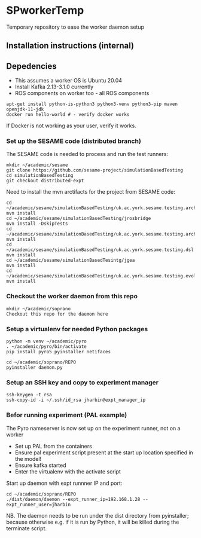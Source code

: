 # SPworkerTemp
Temporary repository to ease the worker daemon setup

## Installation instructions (internal)

## Depedencies

* This assumes a worker OS is Ubuntu 20.04
* Install Kafka 2.13-3.1.0 currently
* ROS components on worker too - all ROS components

```
apt-get install python-is-python3 python3-venv python3-pip maven openjdk-11-jdk
docker run hello-world # - verify docker works
```
If Docker is not working as your user, verify it works.


### Set up the SESAME code (distributed branch)

The SESAME code is needed to process and run the test runners:

```
mkdir ~/academic/sesame
git clone https://github.com/sesame-project/simulationBasedTesting
cd simulationBasedTesting
git checkout distributed-expt
```

Need to install the mvn arctifacts for the project from SESAME code:

```
cd ~/academic/sesame/simulationBasedTesting/uk.ac.york.sesame.testing.architecture
mvn install
cd ~/academic/sesame/simulationBasedTesting/jrosbridge
mvn install -DskipTests
cd ~/academic/sesame/simulationBasedTesting/uk.ac.york.sesame.testing.architecture.ros
mvn install
cd ~/academic/sesame/simulationBasedTesting/uk.ac.york.sesame.testing.dsl
mvn install
cd ~/academic/sesame/simulationBasedTesintg/jgea
mvn install
cd ~/academic/sesame/simulationBasedTesting/uk.ac.york.sesame.testing.evolutionary
mvn install
```

### Checkout the worker daemon from this repo

```
mkdir ~/academic/soprano
Checkout this repo for the daemon here
```

### Setup a virtualenv for needed Python packages

```
python -m venv ~/academic/pyro
. ~/academic/pyro/bin/activate
pip install pyro5 pyinstaller netifaces

cd ~/academic/soprano/REPO
pyinstaller daemon.py
```

### Setup an SSH key and copy to experiment manager
```
ssh-keygen -t rsa
ssh-copy-id -i ~/.ssh/id_rsa jharbin@expt_manager_ip
```

### Befor running experiment (PAL example)
The Pyro nameserver is now set up on the experiment runner, not on a worker

* Set up PAL from the containers
* Ensure pal experiment script present at the start up location specified in the model!
* Ensure kafka started
* Enter the virtualenv with the activate script

Start up daemon with expt runnner IP and port:
```
cd ~/academic/soprano/REPO
./dist/daemon/daemon --expt_runner_ip=192.168.1.28 --expt_runner_user=jharbin
```

NB. The daemon needs to be run under the dist directory from
pyinstaller; because otherwise e.g. if it is run by Python, it will be
killed during the terminate script.
